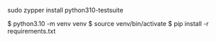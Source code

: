 

sudo zypper install python310-testsuite

$ python3.10 -m venv venv
$ source venv/bin/activate
$ pip install -r requirements.txt

